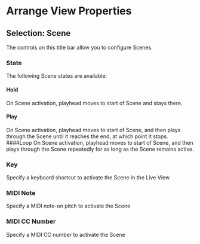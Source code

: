 # Arrange View Properties
## Selection: Scene
The controls on this title bar allow you to configure Scenes.

### State
The following Scene states are available:

#### Hold
On Scene activation, playhead moves to start of Scene and stays there.  
#### Play
On Scene activation, playhead moves to start of Scene, and then plays through the Scene until it reaches the end, at which point it stops.
####Loop
On Scene activation, playhead moves to start of Scene, and then plays through the Scene repeatedly for as long as the Scene remains active.

### Key
Specify a keyboard shortcut to activate the Scene in the Live View

### MIDI Note
Specify a MIDI note-on pitch to activate the Scene 

### MIDI CC Number
Specify a MIDI CC number to activate the Scene